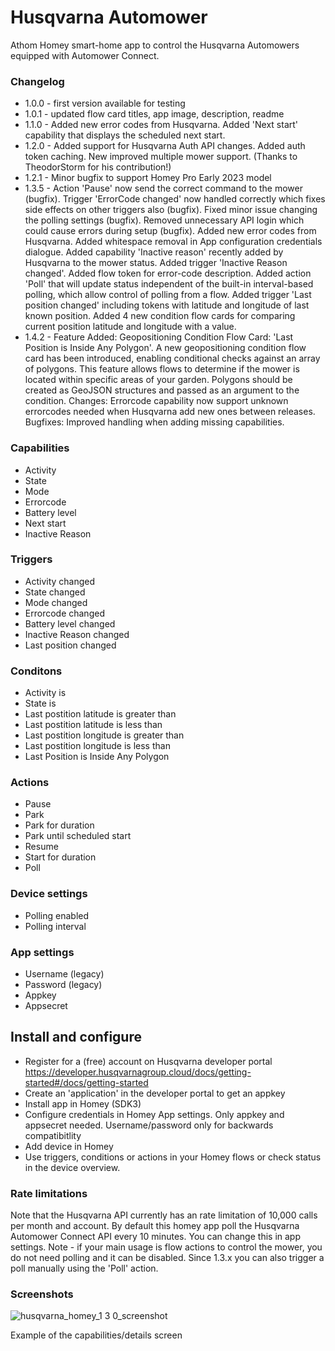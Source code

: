 # Husqvarna Automower

Athom Homey smart-home app to control the Husqvarna Automowers equipped with Automower Connect.

### Changelog
* 1.0.0 - first version available for testing
* 1.0.1 - updated flow card titles, app image, description, readme
* 1.1.0 - Added new error codes from Husqvarna. Added 'Next start' capability that displays the scheduled next start.
* 1.2.0 - Added support for Husqvarna Auth API changes. Added auth token caching. New improved multiple mower support. (Thanks to TheodorStorm for his contribution!)
* 1.2.1 - Minor bugfix to support Homey Pro Early 2023 model
* 1.3.5 - Action 'Pause' now send the correct command to the mower (bugfix). Trigger 'ErrorCode changed' now handled correctly which fixes side effects on other triggers also (bugfix). Fixed minor issue changing the polling settings (bugfix). Removed unnecessary API login which could cause errors during setup (bugfix). Added new error codes from Husqvarna. Added whitespace removal in App configuration credentials dialogue. Added capability 'Inactive reason' recently added by Husqvarna to the mower status. Added trigger 'Inactive Reason changed'. Added flow token for error-code description. Added action 'Poll' that will update status independent of the built-in interval-based polling, which allow control of polling from a flow. Added trigger 'Last position changed' including tokens with latitude and longitude of last known position. Added 4 new condition flow cards for comparing current position latitude and longitude with a value.
* 1.4.2 - Feature Added: Geopositioning Condition Flow Card: 'Last Position is Inside Any Polygon'. A new geopositioning condition flow card has been introduced, enabling conditional checks against an array of polygons. This feature allows flows to determine if the mower is located within specific areas of your garden. Polygons should be created as GeoJSON structures and passed as an argument to the condition. Changes: Errorcode capability now support unknown errorcodes needed when Husqvarna add new ones between releases. Bugfixes: Improved handling when adding missing capabilities.

### Capabilities
* Activity
* State
* Mode
* Errorcode
* Battery level
* Next start
* Inactive Reason

### Triggers
* Activity changed
* State changed
* Mode changed
* Errorcode changed
* Battery level changed
* Inactive Reason changed
* Last position changed

### Conditons
* Activity is
* State is
* Last postition latitude is greater than 
* Last postition latitude is less than 
* Last postition longitude is greater than 
* Last postition longitude is less than 
* Last Position is Inside Any Polygon

### Actions
* Pause
* Park
* Park for duration
* Park until scheduled start
* Resume
* Start for duration
* Poll

### Device settings
* Polling enabled
* Polling interval

### App settings
* Username (legacy)
* Password (legacy)
* Appkey
* Appsecret

## Install and configure
* Register for a (free) account on Husqvarna developer portal https://developer.husqvarnagroup.cloud/docs/getting-started#/docs/getting-started
* Create an 'application' in the developer portal to get an appkey
* Install app in Homey (SDK3)
* Configure credentials in Homey App settings. Only appkey and appsecret needed. Username/password only for backwards compatibitlity
* Add device in Homey
* Use triggers, conditions or actions in your Homey flows or check status in the device overview.

### Rate limitations
Note that the Husqvarna API currently has an rate limitation of 10,000 calls per month and account. By default this homey app poll the Husqvarna Automower Connect API every 10 minutes. You can change this in app settings. Note - if your main usage is flow actions to control the mower, you do not need polling and it can be disabled. Since 1.3.x you can also trigger a poll manually using the 'Poll' action.

### Screenshots

![husqvarna_homey_1 3 0_screenshot](https://i.imgur.com/SQFUIHc.jpeg)

Example of the capabilities/details screen